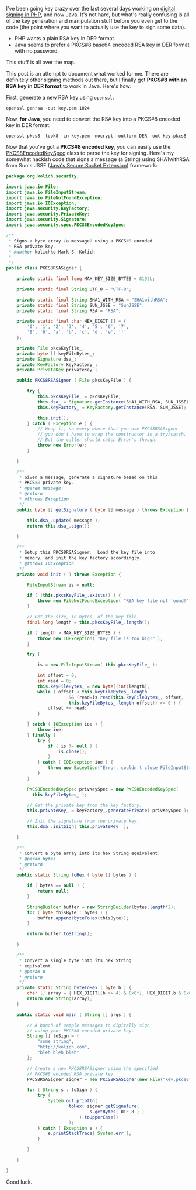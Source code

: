 I've been going key crazy over the last several days working on [digital signing in PHP](howto-using-sha1withrsa-signing-in-php), and now Java.  It's not hard, but what's really confusing is all of the key generation and manipulation stuff before you even get to the code (the point where you want to actually use the key to sign some data).

* PHP wants a plain RSA key in DER format.
* Java seems to prefer a PKCS#8 base64 encoded RSA key in DER format with no password.

This stuff is all over the map.

This post is an attempt to document what worked for me.  There are definitely other signing methods out there, but I finally got **PKCS#8 with an RSA key in DER format** to work in Java.  Here's how:

First, generate a new RSA key using `openssl`:

```
openssl genrsa -out key.pem 1024
```

Now, **for Java**, you need to convert the RSA key into a PKCS#8 encoded key in DER format:

```
openssl pkcs8 -topk8 -in key.pem -nocrypt -outform DER -out key.pkcs8
```

Now that you've got a **PKCS#8 encoded key**, you can easily use the [PKCS8EncodedKeySpec](http://java.sun.com/javase/6/docs/api/java/security/spec/PKCS8EncodedKeySpec.html) class to parse the key for signing.  Here's my somewhat hackish code that signs a message (a String) using SHA1withRSA from Sun's JSSE ([Java's Secure Socket Extension](http://java.sun.com/j2se/1.4.2/docs/guide/security/jsse/JSSERefGuide.html)) framework:

```java
package org.kolich.security;

import java.io.File;
import java.io.FileInputStream;
import java.io.FileNotFoundException;
import java.io.IOException;
import java.security.KeyFactory;
import java.security.PrivateKey;
import java.security.Signature;
import java.security.spec.PKCS8EncodedKeySpec;

/**
 * Signs a byte array (a message) using a PKCS#8 encoded
 * RSA private key.
 * @author kolichko Mark S. Kolich
 *
 */
public class PKCS8RSASigner {

    private static final long MAX_KEY_SIZE_BYTES = 8192L;

    private static final String UTF_8 = "UTF-8";

    private static final String SHA1_WITH_RSA = "SHA1withRSA";
    private static final String SUN_JSSE = "SunJSSE";
    private static final String RSA = "RSA";

    private static final char HEX_DIGIT [] = {
        '0', '1', '2', '3', '4', '5', '6', '7',
        '8', '9', 'a', 'b', 'c', 'd', 'e', 'f'
    };

    private File pkcsKeyFile_;
    private byte [] keyFileBytes_;
    private Signature dsa_;
    private KeyFactory keyFactory_;
    private PrivateKey privateKey_;

    public PKCS8RSASigner ( File pkcsKeyFile ) {

        try {
            this.pkcsKeyFile_ = pkcsKeyFile;
            this.dsa_ = Signature.getInstance(SHA1_WITH_RSA, SUN_JSSE);
            this.keyFactory_ = KeyFactory.getInstance(RSA, SUN_JSSE);

            this.init();
        } catch ( Exception e ) {
            // Wrap it, so every where that you use PKCS8RSASigner
            // you don't have to wrap the constructor in a try/catch.
            // But the caller should catch Error's though.
            throw new Error(e);
        }

    }

    /**
     * Given a message, generate a signature based on this
     * PKCS#8 private key.
     * @param message
     * @return
     * @throws Exception
     */
    public byte [] getSignature ( byte [] message ) throws Exception {

        this.dsa_.update( message );
        return this.dsa_.sign();

    }

    /**
     * Setup this PKCS8RSASigner.  Load the key file into
     * memory, and init the key factory accordingly.
     * @throws IOException
     */
    private void init ( ) throws Exception {

        FileInputStream is = null;

        if ( !this.pkcsKeyFile_.exists() ) {
            throw new FileNotFoundException( "RSA key file not found!" );
        }

        // Get the size, in bytes, of the key file.
        final long length = this.pkcsKeyFile_.length();

        if ( length > MAX_KEY_SIZE_BYTES ) {
            throw new IOException( "Key file is too big!" );
        }

        try {

            is = new FileInputStream( this.pkcsKeyFile_ );

            int offset = 0;
            int read = 0;
            this.keyFileBytes_ = new byte[(int)length];
            while ( offset < this.keyFileBytes_.length
                        && (read=is.read(this.keyFileBytes_, offset,
                        this.keyFileBytes_.length-offset)) >= 0 ) {
                offset += read;
            }

        } catch ( IOException ioe ) {
            throw ioe;
        } finally {
            try {
                if ( is != null ) {
                    is.close();
                }
            } catch ( IOException ioe ) {
                throw new Exception("Error, couldn't close FileInputStream", ioe);
            }
        }

        PKCS8EncodedKeySpec privKeySpec = new PKCS8EncodedKeySpec(
          this.keyFileBytes_ );

        // Get the private key from the key factory.
        this.privateKey_ = keyFactory_.generatePrivate( privKeySpec );

        // Init the signature from the private key.
        this.dsa_.initSign( this.privateKey_ );

    }

    /**
     * Convert a byte array into its hex String equivalent.
     * @param bytes
     * @return
     */
    public static String toHex ( byte [] bytes ) {

        if ( bytes == null ) {
            return null;
        }

        StringBuilder buffer = new StringBuilder(bytes.length*2);
        for ( byte thisByte : bytes ) {
            buffer.append(byteToHex(thisByte));
        }

        return buffer.toString();

    }

    /**
     * Convert a single byte into its hex String
     * equivalent.
     * @param b
     * @return
     */
    private static String byteToHex ( byte b ) {
        char [] array = { HEX_DIGIT[(b >> 4) & 0x0f], HEX_DIGIT[b & 0x0f] };
        return new String(array);
    }

    public static void main ( String [] args ) {

        // A bunch of sample messages to digitally sign
        // using your PKCS#8 encoded private key.
        String [] toSign = {
            "some string",
            "http://kolich.com",
            "bleh bleh bleh"
        };

        // Create a new PKCS8RSASigner using the specified
        // PKCS#8 encoded RSA private key.
        PKCS8RSASigner signer = new PKCS8RSASigner(new File("key.pkcs8"));

        for ( String s : toSign ) {
            try {
                System.out.println(
                        toHex( signer.getSignature(
                                s.getBytes( UTF_8 ) )
                            ).toUpperCase()
                        );
            } catch ( Exception e ) {
                e.printStackTrace( System.err );
            }

        }

    }

}
```

Good luck.